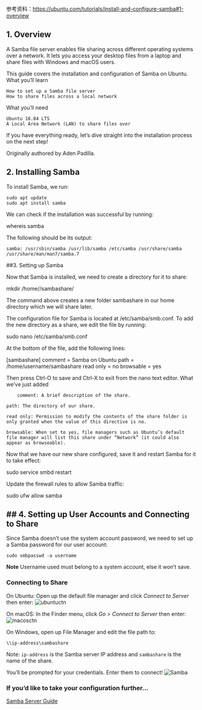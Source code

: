 参考资料：https://ubuntu.com/tutorials/install-and-configure-samba#1-overview

## 1. Overview

A Samba file server enables file sharing across different operating systems over a network. It lets you access your desktop files from a laptop and share files with Windows and macOS users.

This guide covers the installation and configuration of Samba on Ubuntu.
What you’ll learn

    How to set up a Samba file server
    How to share files across a local network

What you’ll need

    Ubuntu 16.04 LTS
    A Local Area Network (LAN) to share files over

If you have everything ready, let’s dive straight into the installation process on the next step!

Originally authored by Aden Padilla.
## 2. Installing Samba

To install Samba, we run:
```
sudo apt update
sudo apt install samba
```
We can check if the installation was successful by running:

whereis samba

The following should be its output:
```
samba: /usr/sbin/samba /usr/lib/samba /etc/samba /usr/share/samba /usr/share/man/man7/samba.7
```

##3. Setting up Samba

Now that Samba is installed, we need to create a directory for it to share:

mkdir /home/<username>/sambashare/

The command above creates a new folder sambashare in our home directory which we will share later.

The configuration file for Samba is located at /etc/samba/smb.conf. To add the new directory as a share, we edit the file by running:

sudo nano /etc/samba/smb.conf

At the bottom of the file, add the following lines:

[sambashare]
    comment = Samba on Ubuntu
    path = /home/username/sambashare
    read only = no
    browsable = yes

Then press Ctrl-O to save and Ctrl-X to exit from the nano text editor.
What we’ve just added

        comment: A brief description of the share.
    
    path: The directory of our share.
    
    read only: Permission to modify the contents of the share folder is only granted when the value of this directive is no.
    
    browsable: When set to yes, file managers such as Ubuntu’s default file manager will list this share under “Network” (it could also appear as browseable).

Now that we have our new share configured, save it and restart Samba for it to take effect:

sudo service smbd restart

Update the firewall rules to allow Samba traffic:

sudo ufw allow samba

## ## 4\. Setting up User Accounts and Connecting to Share

<article class="l-tutorial-section__content">

Since Samba doesn’t use the system account password, we need to set up a Samba password for our user account:

```
sudo smbpasswd -a username

```

**Note**
Username used must belong to a system account, else it won’t save.

### Connecting to Share

On Ubuntu: Open up the default file manager and click *Connect to Server* then enter: ![ubuntuctn](https://upload-images.jianshu.io/upload_images/5806964-2dce4287c89f1df6.png?imageMogr2/auto-orient/strip%7CimageView2/2/w/1240)

On macOS: In the Finder menu, click *Go > Connect to Server* then enter: ![macosctn](https://upload-images.jianshu.io/upload_images/5806964-7eda40193a2b2b7a.png?imageMogr2/auto-orient/strip%7CimageView2/2/w/1240)

On Windows, open up File Manager and edit the file path to:

```
\\ip-address\sambashare

```

Note: `ip-address` is the Samba server IP address and `sambashare` is the name of the share.

You’ll be prompted for your credentials. Enter them to connect! ![Samba](https://upload-images.jianshu.io/upload_images/5806964-a2fa35f6f3e8ed84.png?imageMogr2/auto-orient/strip%7CimageView2/2/w/1240)

### If you’d like to take your configuration further…

[Samba Server Guide](https://help.ubuntu.com/community/Samba/SambaServerGuide)
